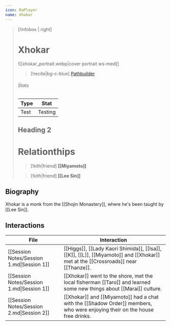 ```yaml
---
icon: RaPlayer
name: Xhokar
---
```

> [!infobox | right]
> # Xhokar
> ![[xhokar_portrait.webp|cover portrait ws-med]]
> >[!recite|bg-c-blue] [Pathbuilder](https://pathbuilder2e.com/launch.html?build=833813)
> 
> ###### Stats
> | Type | Stat |
> | ---- | ---- |
> | Test | Testing |
> ## Heading 2
> # Relationthips
> >[!kith|friend] **[[Miyamoto]]**
> 
> >[!kith|friend] **[[Lee Sin]]**

## Biography
Xhokar is a monk from the [[Shojin Monastery]], where he's been taught by [[Lee Sin]].
## Interactions
<!-- QueryToSerialize: TABLE L.text as Interaction FROM "Session Notes" FLATTEN file.lists as L WHERE contains(L.text, this.name) -->
<!-- SerializedQuery: TABLE L.text as Interaction FROM "Session Notes" FLATTEN file.lists as L WHERE contains(L.text, this.name) -->

| File                                      | Interaction                                                                                                                      |
| ----------------------------------------- | -------------------------------------------------------------------------------------------------------------------------------- |
| [[Session Notes/Session 1.md\|Session 1]] | [[Higgs]], [[Lady Kaori Shimida]], [[Isa]], [[K]], [[L]], [[Miyamoto]] and [[Xhokar]] met at the [[Crossroads]] near [[Thanze]]. |
| [[Session Notes/Session 1.md\|Session 1]] | [[Xhokar]] went to the shore, met the local fisherman [[Taro]] and learned some new things about [[Marai]] culture.              |
| [[Session Notes/Session 2.md\|Session 2]] | [[Xhokar]] and [[Miyamoto]] had a chat with the [[Shadow Order]] members, who were enjoying their on the house free drinks.      |
<!-- SerializedQuery END -->


